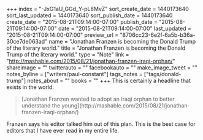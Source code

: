 +++
index = "-JxG1aU_GGd_Y-pL8MvZ"
sort_create_date = 1440173640
sort_last_updated = 1440173640
sort_publish_date = 1440173640
create_date = "2015-08-21T09:14:00-07:00"
publish_date = "2015-08-21T09:14:00-07:00"
date = "2015-08-21T09:14:00-07:00"
last_updated = "2015-08-21T09:14:00-07:00"
preview_url = "8706cc23-6e2f-6a5b-b36a-30ce7de063ad"
name = "Jonathan Franzen is becoming the Donald Trump of the literary world."
title = "Jonathan Franzen is becoming the Donald Trump of the literary world."
type = "Note"
link = "http://mashable.com/2015/08/21/jonathan-franzen-iraqi-orphan/"
shareimage = ""
twitterauto = ""
facebookauto = ""
make_image_tweet = ""
notes_byline = ["writers/paul-constant"]
tags_notes = ["tags/donald-trump"]
notes_about = ""
books = ""
+++
This is certainly a headline that exists in the world:

<blockquote>[Jonathan Franzen wanted to adopt an Iraqi orphan to better understand the young](http://mashable.com/2015/08/21/jonathan-franzen-iraqi-orphan/)</blockquote>

Franzen says his editor talked him out of this plan. This is the best case for editors that I have ever read in my entire life.